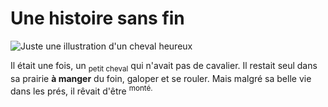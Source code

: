 # Une histoire sans fin

![Juste une illustration d'un cheval heureux](https://img.freepik.com/vecteurs-premium/cheval-drole-dessin-anime-cours-execution-fond-blanc_353337-757.jpg)


Il était une fois, un <sub>petit cheval</sub> qui n'avait pas de cavalier.
Il restait seul dans sa prairie **à manger** du foin, galoper et se rouler.
Mais malgré sa belle vie dans les prés, il rêvait d'être <sup>monté.</sup>

